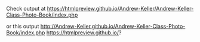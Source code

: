 Check output at https://htmlpreview.github.io/Andrew-Keller/Andrew-Keller-Class-Photo-Book/index.php 

or this output http://Andrew-Keller.github.io/Andrew-Keller-Class-Photo-Book/index.php
https://htmlpreview.github.io/?
